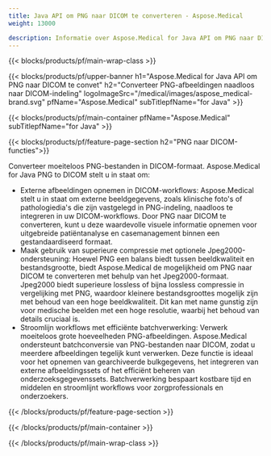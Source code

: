 ```yaml
---
title: Java API om PNG naar DICOM te converteren - Aspose.Medical
weight: 13000

description: Informatie over Aspose.Medical for Java API om PNG naar DICOM te converteren
---
```


{{< blocks/products/pf/main-wrap-class >}}

{{< blocks/products/pf/upper-banner h1="Aspose.Medical for Java API om PNG naar DICOM te convet" h2="Converteer PNG-afbeeldingen naadloos naar DICOM-indeling" logoImageSrc="/medical/images/aspose_medical-brand.svg" pfName="Aspose.Medical" subTitlepfName="for Java" >}}

{{< blocks/products/pf/main-container pfName="Aspose.Medical" subTitlepfName="for Java" >}}

{{< blocks/products/pf/feature-page-section h2="PNG naar DICOM-functies">}}

<p>Converteer moeiteloos PNG-bestanden in DICOM-formaat. Aspose.Medical for Java PNG to DICOM stelt u in staat om:</p>

<ul>
<li>Externe afbeeldingen opnemen in DICOM-workflows: Aspose.Medical stelt u in staat om externe beeldgegevens, zoals klinische foto's of pathologiedia's die zijn vastgelegd in PNG-indeling, naadloos te integreren in uw DICOM-workflows. Door PNG naar DICOM te converteren, kunt u deze waardevolle visuele informatie opnemen voor uitgebreide patiëntanalyse en casemanagement binnen een gestandaardiseerd formaat.</li>
<li>Maak gebruik van superieure compressie met optionele Jpeg2000-ondersteuning: Hoewel PNG een balans biedt tussen beeldkwaliteit en bestandsgrootte, biedt Aspose.Medical de mogelijkheid om PNG naar DICOM te converteren met behulp van het Jpeg2000-formaat. Jpeg2000 biedt superieure lossless of bijna lossless compressie in vergelijking met PNG, waardoor kleinere bestandsgroottes mogelijk zijn met behoud van een hoge beeldkwaliteit. Dit kan met name gunstig zijn voor medische beelden met een hoge resolutie, waarbij het behoud van details cruciaal is.</li>
<li>Stroomlijn workflows met efficiënte batchverwerking: Verwerk moeiteloos grote hoeveelheden PNG-afbeeldingen. Aspose.Medical ondersteunt batchconversie van PNG-bestanden naar DICOM, zodat u meerdere afbeeldingen tegelijk kunt verwerken. Deze functie is ideaal voor het opnemen van gearchiveerde bulkgegevens, het integreren van externe afbeeldingssets of het efficiënt beheren van onderzoeksgegevenssets. Batchverwerking bespaart kostbare tijd en middelen en stroomlijnt workflows voor zorgprofessionals en onderzoekers.</li>
</ul>

{{< /blocks/products/pf/feature-page-section >}}

{{< /blocks/products/pf/main-container >}}

{{< /blocks/products/pf/main-wrap-class >}}